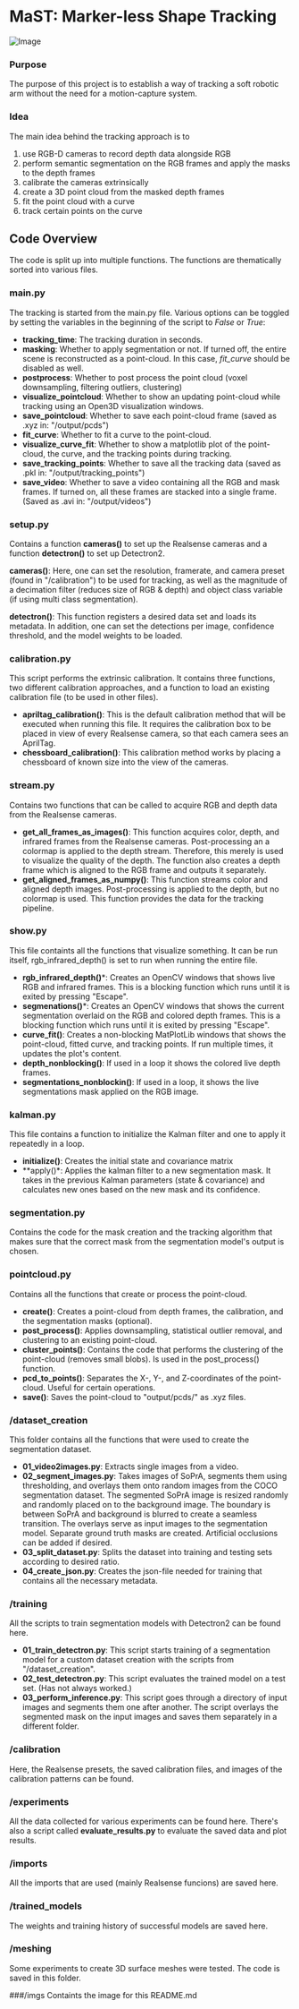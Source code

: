 # MaST: Marker-less Shape Tracking
![Image](/imgs/tracking.png)

### Purpose
The purpose of this project is to establish a way of tracking a soft robotic arm without the need for a motion-capture system.

### Idea
The main idea behind the tracking approach is to
1. use RGB-D cameras to record depth data alongside RGB
2. perform semantic segmentation on the RGB frames and apply the masks to the depth frames
3. calibrate the cameras extrinsically
4. create a 3D point cloud from the masked depth frames
5. fit the point cloud with a curve
6. track certain points on the curve

## Code Overview
The code is split up into multiple functions. The functions are thematically sorted into various files.

### main.py
The tracking is started from the main.py file. Various options can be toggled by setting the variables in the beginning of the script to _False_ or _True_:

- **tracking_time**:            The tracking duration in seconds.
- **masking**:                  Whether to apply segmentation or not. If turned off, the entire scene is reconstructed as a point-cloud. In this case, _fit_curve_ should be disabled as well.
- **postprocess**:              Whether to post process the point cloud (voxel downsampling, filtering outliers, clustering)
- **visualize_pointcloud**:     Whether to show an updating point-cloud while tracking using an Open3D visualization windows.
- **save_pointcloud**:          Whether to save each point-cloud frame (saved as .xyz in: "/output/pcds")
- **fit_curve**:                Whether to fit a curve to the point-cloud.
- **visualize_curve_fit**:      Whether to show a matplotlib plot of the point-cloud, the curve, and the tracking points during tracking.
- **save_tracking_points**:     Whether to save all the tracking data (saved as .pkl in: "/output/tracking_points")
- **save_video**:               Whether to save a video containing all the RGB and mask frames. If turned on, all these frames are stacked into a single frame. (Saved as .avi in: "/output/videos")

### setup.py
Contains a function **cameras()** to set up the Realsense cameras and a function **detectron()** to set up Detectron2.

**cameras()**: Here, one can set the resolution, framerate, and camera preset (found in "/calibration") to be used for tracking, as well as the magnitude of a decimation filter (reduces size of RGB & depth) and object class variable (if using multi class segmentation).

**detectron()**: This function registers a desired data set and loads its metadata. In addition, one can set the detections per image, confidence threshold, and the model weights to be loaded.

### calibration.py
This script performs the extrinsic calibration. It contains three functions, two different calibration approaches, and a function to load an existing calibration file (to be used in other files).
- **apriltag_calibration()**: This is the default calibration method that will be executed when running this file. It requires the calibration box to be placed in view of every Realsense camera, so that each camera sees an AprilTag.
- **chessboard_calibration()**: This calibration method works by placing a chessboard of known size into the view of the cameras.

### stream.py
Contains two functions that can be called to acquire RGB and depth data from the Realsense cameras.
- **get_all_frames_as_images()**: This function acquires color, depth, and infrared frames from the Realsense cameras. Post-processing an a colormap is applied to the depth stream. Therefore, this merely is used to visualize the quality of the depth. The function also creates a depth frame which is aligned to the RGB frame and outputs it separately.
- **get_aligned_frames_as_numpy()**: This function streams color and aligned depth images. Post-processing is applied to the depth, but no colormap is used. This function provides the data for the tracking pipeline.

### show.py
This file containts all the functions that visualize something. It can be run itself, rgb_infrared_depth() is set to run when running the entire file.
- **rgb_infrared_depth()***: Creates an OpenCV windows that shows live RGB and infrared frames. This is a blocking function which runs until it is exited by pressing "Escape".
- **segmenations()***: Creates an OpenCV windows that shows the current segmentation overlaid on the RGB and colored depth frames. This is a blocking function which runs until it is exited by pressing "Escape".
- **curve_fit()**: Creates a non-blocking MatPlotLib windows that shows the point-cloud, fitted curve, and tracking points. If run multiple times, it updates the plot's content.
- **depth_nonblocking()**: If used in a loop it shows the colored live depth frames.
- **segmentations_nonblockin()**: If used in a loop, it shows the live segmentations mask applied on the RGB image.

### kalman.py
This file contains a function to initialize the Kalman filter and one to apply it repeatedly in a loop.
- **initialize()**: Creates the initial state and covariance matrix
- **apply()*: Applies the kalman filter to a new segmentation mask. It takes in the previous Kalman parameters (state & covariance) and calculates new ones based on the new mask and its confidence.

### segmentation.py
Contains the code for the mask creation and the tracking algorithm that makes sure that the correct mask from the segmentation model's output is chosen.

### pointcloud.py
Contains all the functions that create or process the point-cloud.
- **create()**: Creates a point-cloud from depth frames, the calibration, and the segmentation masks (optional).
- **post_process()**: Applies downsampling, statistical outlier removal, and clustering to an existing point-cloud.
- **cluster_points()**: Contains the code that performs the clustering of the point-cloud (removes small blobs). Is used in the post_process() function.
- **pcd_to_points()**: Separates the X-, Y-, and Z-coordinates of the point-cloud. Useful for certain operations.
- **save()**: Saves the point-cloud to "output/pcds/" as .xyz files.

### /dataset_creation
This folder contains all the functions that were used to create the segmentation dataset.
- **01_video2images.py**: Extracts single images from a video.
- **02_segment_images.py**: Takes images of SoPrA, segments them using thresholding, and overlays them onto random images from the COCO segmentation dataset. The segmented SoPrA image is resized randomly and randomly placed on to the background image. The boundary is between SoPrA and background is blurred to create a seamless transition. The overlays serve as input images to the segmentation model. Separate ground truth masks are created. Artificial occlusions can be added if desired.
- **03_split_dataset.py**: Splits the dataset into training and testing sets according to desired ratio.
- **04_create_json.py**: Creates the json-file needed for training that contains all the necessary metadata.

### /training
All the scripts to train segmentation models with Detectron2 can be found here.
- **01_train_detectron.py**: This script starts training of a segmentation model for a custom dataset creation with the scripts from "/dataset_creation".
- **02_test_detectron.py**: This script evaluates the trained model on a test set. (Has not always worked.)
- **03_perform_inference.py**: This script goes through a directory of input images and segments them one after another. The script overlays the segmented mask on the input images and saves them separately in a different folder.

### /calibration
Here, the Realsense presets, the saved calibration files, and images of the calibration patterns can be found.

### /experiments
All the data collected for various experiments can be found here. There's also a script called **evaluate_results.py** to evaluate the saved data and plot results.

### /imports
All the imports that are used (mainly Realsense funcions) are saved here.

### /trained_models
The weights and training history of successful models are saved here.

### /meshing
Some experiments to create 3D surface meshes were tested. The code is saved in this folder.

###/imgs
Containts the image for this README.md
